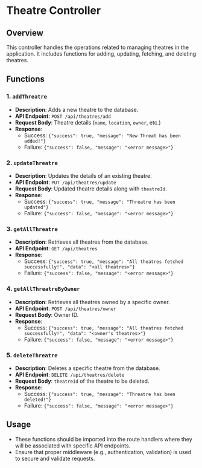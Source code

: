 # Theatre Controller

## Overview

This controller handles the operations related to managing theatres in the application. It includes functions for adding, updating, fetching, and deleting theatres.

## Functions

### 1. `addThreatre`

- **Description**: Adds a new theatre to the database.
- **API Endpoint**: `POST /api/theatres/add`
- **Request Body**: Theatre details (`name`, `location`, `owner`, etc.)
- **Response**:
  - Success: `{"success": true, "message": "New Threat has been added!"}`
  - Failure: `{"success": false, "message": "<error message>"}`

### 2. `updateThreatre`

- **Description**: Updates the details of an existing theatre.
- **API Endpoint**: `PUT /api/theatres/update`
- **Request Body**: Updated theatre details along with `theatreId`.
- **Response**:
  - Success: `{"success": true, "message": "Threatre has been updated"}`
  - Failure: `{"success": false, "message": "<error message>"}`

### 3. `getAllThreatre`

- **Description**: Retrieves all theatres from the database.
- **API Endpoint**: `GET /api/theatres`
- **Response**:
  - Success: `{"success": true, "message": "All theatres fetched successfully!", "data": "<all theatres>"}`
  - Failure: `{"success": false, "message": "<error message>"}`

### 4. `getAllThreatreByOwner`

- **Description**: Retrieves all theatres owned by a specific owner.
- **API Endpoint**: `POST /api/theatres/owner`
- **Request Body**: Owner ID.
- **Response**:
  - Success: `{"success": true, "message": "All theatres fetched successfully!", "data": "<owner's theatres>"}`
  - Failure: `{"success": false, "message": "<error message>"}`

### 5. `deleteThreatre`

- **Description**: Deletes a specific theatre from the database.
- **API Endpoint**: `DELETE /api/theatres/delete`
- **Request Body**: `theatreId` of the theatre to be deleted.
- **Response**:
  - Success: `{"success": true, "message": "Threatre has been deleted!"}`
  - Failure: `{"success": false, "message": "<error message>"}`

## Usage

- These functions should be imported into the route handlers where they will be associated with specific API endpoints.
- Ensure that proper middleware (e.g., authentication, validation) is used to secure and validate requests.
